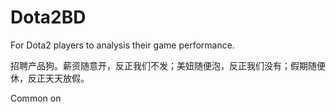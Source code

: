 # Dota2BD
For Dota2 players to analysis their game performance.

招聘产品狗。薪资随意开，反正我们不发；美妞随便泡，反正我们没有；假期随便休，反正天天放假。

Common on

